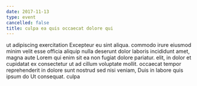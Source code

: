 ```yaml
---
date: 2017-11-13
type: event
cancelled: false
title: culpa ea quis occaecat dolore qui
---
```

ut adipiscing exercitation Excepteur eu sint aliqua. commodo irure eiusmod minim velit esse officia aliquip nulla deserunt dolor laboris incididunt amet, magna aute Lorem qui enim sit ea non fugiat dolore pariatur. elit, in dolor et cupidatat ex consectetur ut ad cillum voluptate mollit. occaecat tempor reprehenderit in dolore sunt nostrud sed nisi veniam, Duis in labore quis ipsum do Ut consequat. culpa